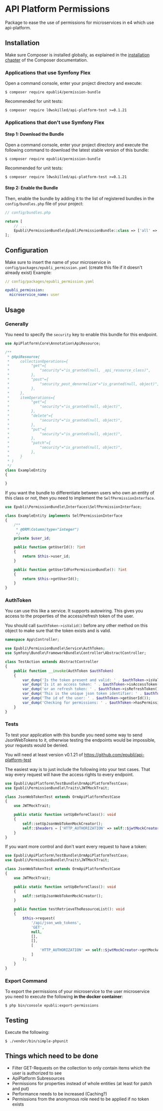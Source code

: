 # API Platform Permissions

Package to ease the use of permissions for microservices in e4 which use api-platform.

## Installation

Make sure Composer is installed globally, as explained in the
[installation chapter](https://getcomposer.org/doc/00-intro.md)
of the Composer documentation.

### Applications that use Symfony Flex

Open a command console, enter your project directory and execute:

```console
$ composer require epubli4/permission-bundle
```
Recommended for unit tests:
```console
$ composer require l0wskilled/api-platform-test >=0.1.21
```

### Applications that don't use Symfony Flex

#### Step 1: Download the Bundle

Open a command console, enter your project directory and execute the
following command to download the latest stable version of this bundle:

```console
$ composer require epubli4/permission-bundle
```
Recommended for unit tests:
```console
$ composer require l0wskilled/api-platform-test >=0.1.21
```

#### Step 2: Enable the Bundle

Then, enable the bundle by adding it to the list of registered bundles
in the `config/bundles.php` file of your project:

```php
// config/bundles.php

return [
    // ...
    Epubli\PermissionBundle\EpubliPermissionBundle::class => ['all' => true],
];
```

## Configuration

Make sure to insert the name of your microservice in `config/packages/epubli_permission.yaml` (create this file if it doesn't already exist)
Example:
```yaml
// config/packages/epubli_permission.yaml

epubli_permission:
  microservice_name: user
```

## Usage

### Generally

You need to specify the `security` key to enable this bundle for this endpoint.
```php
use ApiPlatform\Core\Annotation\ApiResource;

/**
 * @ApiResource(
 *     collectionOperations={
 *          "get"={
 *              "security"="is_granted(null, _api_resource_class)",
 *          },
 *          "post"={
 *              "security_post_denormalize"="is_granted(null, object)",
 *          },
 *     },
 *     itemOperations={
 *          "get"={
 *              "security"="is_granted(null, object)",
 *          },
 *          "delete"={
 *              "security"="is_granted(null, object)",
 *          },
 *          "put"={
 *              "security"="is_granted(null, object)",
 *          },
 *          "patch"={
 *              "security"="is_granted(null, object)",
 *          },
 *     }
 * )
 */
class ExampleEntity
{

}
```

If you want the bundle to differentiate between users who own an entity of this class or not,
then you need to implement the `SelfPermissionInterface`.
```php
use Epubli\PermissionBundle\Interfaces\SelfPermissionInterface;

class ExampleEntity implements SelfPermissionInterface
{
    /**
     * @ORM\Column(type="integer")
     */
    private $user_id;

    public function getUserId(): ?int
    {
        return $this->user_id;
    }

    public function getUserIdForPermissionBundle(): ?int
    {
        return $this->getUserId();
    }
}
```

### AuthToken

You can use this like a service. It supports autowiring. This gives you access to the properties of the access/refresh token of the user.

You should call `$authToken->isValid()` before any other method on this object to make sure that the token exists and is valid.

```php
namespace App\Controller;

use Epubli\PermissionBundle\Service\AuthToken;
use Symfony\Bundle\FrameworkBundle\Controller\AbstractController;

class TestAction extends AbstractController
{
    public function __invoke(AuthToken $authToken)
    {
        var_dump('Is the token present and valid: ' . $authToken->isValid());
        var_dump('Is it an access token: ' . $authToken->isAccessToken());
        var_dump('or an refresh token: ' . $authToken->isRefreshToken());
        var_dump('This is the unique json token identifier: ' . $authToken->getJTI());
        var_dump('The id of the user: ' . $authToken->getUserId());
        var_dump('Checking for permissions: ' . $authToken->hasPermissionKey('user.user.delete'));
    }
}
```

### Tests

To test your application with this bundle you need some way to send JsonWebTokens to it, otherwise testing the endpoints would be impossible, your requests would be denied.

You will need at least version v0.1.21 of https://github.com/epubli/api-platform-test

The easiest way is to just include the following into your test cases. That way every request will have the access rights to every endpoint.
```php
use Epubli\ApiPlatform\TestBundle\OrmApiPlatformTestCase;
use Epubli\PermissionBundle\Traits\JWTMockTrait;

class JsonWebTokenTest extends OrmApiPlatformTestCase
{
    use JWTMockTrait;

    public static function setUpBeforeClass(): void
    {
        self::setUpJsonWebTokenMockCreator();
        self::$headers = ['HTTP_AUTHORIZATION' => self::$jwtMockCreator->getMockAuthorizationHeaderForThisMicroservice()];
    }
}
```
If you want more control and don't want every request to have a token:
```php
use Epubli\ApiPlatform\TestBundle\OrmApiPlatformTestCase;
use Epubli\PermissionBundle\Traits\JWTMockTrait;

class JsonWebTokenTest extends OrmApiPlatformTestCase
{
    use JWTMockTrait;

    public static function setUpBeforeClass(): void
    {
        self::setUpJsonWebTokenMockCreator();
    }

    public function testRetrieveTheResourceList(): void
    {
        $this->request(
            '/api/json_web_tokens',
            'GET',
            null,
            [],
            [],
            [
                'HTTP_AUTHORIZATION' => self::$jwtMockCreator->getMockAuthorizationHeaderForThisMicroservice()
            ]
        );
    }
}
```

### Export Command
To export the permissions of your microservice to the user microservice
you need to execute the following __in the docker container__:
```console
$ php bin/console epubli:export-permissions
```

## Testing

Execute the following:
```console
$ ./vendor/bin/simple-phpunit
```

## Things which need to be done

- Filter GET-Requests on the collection to only contain items which the user is authorized to see
- ApiPlatform Subresources
- Permissions for properties instead of whole entities (at least for patch and put)
- Performance needs to be increased (Caching?)
- Permissions from the anonymous role need to be applied if no token exists